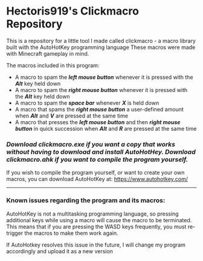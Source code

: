 # Hectoris919's Clickmacro Repository

This is a repository for a little tool I made called clickmacro - a macro library built with the AutoHotKey programming language
These macros were made with Minecraft gameplay in mind.


The macros included in this program:

* A macro to spam the ***left mouse button*** whenever it is pressed with the ***Alt*** key held down
* A macro to spam the ***right mouse button*** whenever it is pressed with the ***Alt*** key held down
* A macro to spam the ***space bar*** whenever ***X*** is held down
* A macro that spams the ***right mouse button*** a user-defined amount when ***Alt*** and ***V*** are pressed at the same time
* A macro that presses the ***left mouse button*** and then ***right mouse button*** in quick succession when ***Alt*** and ***R*** are pressed at the same time



### ***Download clickmacro.exe if you want a copy that works without having to download and install AutoHotHey. Download clickmacro.ahk if you want to compile the program yourself.***

If you wish to compile the program yourself, or want to create your own macros, you can download AutoHotKey at: https://www.autohotkey.com/

------------------------------------------------------

### Known issues regarding the program and its macros:

AutoHotKey is not a multitasking programming language, so pressing additional keys while using a macro will cause the macro to be terminated.
This means that if you are pressing the WASD keys frequently, you must re-trigger the macros to make them work again.

If AutoHotkey resolves this issue in the future, I will change my program accordingly and upload it as a new version

